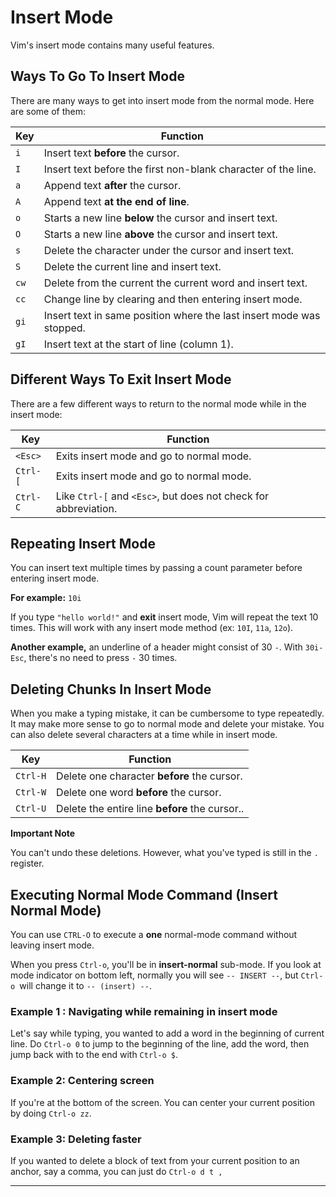 # Insert Mode

Vim's insert mode contains many useful features.

## Ways To Go To Insert Mode

There are many ways to get into insert mode from the normal mode. Here are some of them:

| Key  | Function|
|------|---------|
| `i ` |Insert text **before** the cursor. |
| `I ` |Insert text before the first non-blank character of the line. |
| `a ` |Append text **after** the cursor. |
| `A ` |Append text **at the end of line**. |
| `o ` |Starts a new line **below** the cursor and insert text. |
| `O ` |Starts a new line **above** the cursor and insert text. |
| `s ` |Delete the character under the cursor and insert text. |
| `S ` |Delete the current line and insert text. |
| `cw` |Delete from the current the current word and insert text. |
| `cc` |Change line by clearing and then entering insert mode. |
| `gi` |Insert text in same position where the last insert mode was stopped.|
| `gI` |Insert text at the start of line (column 1). |

## Different Ways To Exit Insert Mode

There are a few different ways to return to the normal mode while in the insert mode:

| Key    | Function|
|--------|---------|
|`<Esc> `|Exits insert mode and go to normal mode.|
|`Ctrl-[`|Exits insert mode and go to normal mode.|
|`Ctrl-C`|Like `Ctrl-[` and `<Esc>`, but does not check for abbreviation.|

## Repeating Insert Mode

You can insert text multiple times by passing a count parameter before entering insert mode. 

**For example:** `10i`

If you type `"hello world!"` and **exit** insert mode, Vim will repeat the text 10 times. This will work with any insert mode method (ex: `10I`, `11a`, `12o`).

**Another example,** an underline of a header might consist of 30 `-`. With `30i- Esc`, there's no need to press `-` 30 times.

## Deleting Chunks In Insert Mode

When you make a typing mistake, it can be cumbersome to type <Backspace> repeatedly. It may make more sense to go to normal mode and delete your mistake. You can also delete several characters at a time while in insert mode.

| Key    | Function|
|--------|---------|
|`Ctrl-H`|Delete one character **before** the cursor.|
|`Ctrl-W`|Delete one word **before** the cursor.|
|`Ctrl-U`|Delete the entire line **before** the cursor..|

**Important Note**

You can't undo these deletions. However, what you've typed is still in the `.` register.


## Executing Normal Mode Command (Insert Normal Mode)

You can use `CTRL-O` to execute a **one** normal-mode command without leaving insert mode. 

When you press `Ctrl-o`, you'll be in **insert-normal** sub-mode. If you look at mode indicator on bottom left, normally you will see `-- INSERT --`, but `Ctrl-o `will change it to `-- (insert) --`. 

### Example 1 : Navigating while remaining in insert mode

Let's say while typing, you wanted to add a word in the beginning of current line. Do `Ctrl-o 0` to jump to the beginning of the line, add the word, then jump back with to the end with `Ctrl-o $`.

### Example 2: Centering screen

If you're at the bottom of the screen. You can center your current position by doing `Ctrl-o zz`.

### Example 3: Deleting faster

If you wanted to delete a block of text from your current position to an anchor, say a comma, you can just do `Ctrl-o d t ,`

---------------------------------------------------------